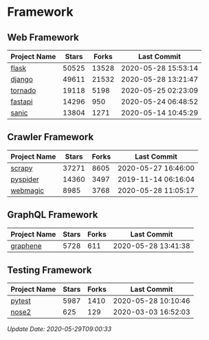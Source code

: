 # Framework

## Web Framework

| Project Name | Stars | Forks | Last Commit |
| ------------ | ----- | ----- | ----------- |
| [flask](https://github.com/pallets/flask) | 50525 | 13528 | 2020-05-28 15:53:14 |
| [django](https://github.com/django/django) | 49611 | 21532 | 2020-05-28 13:21:47 |
| [tornado](https://github.com/tornadoweb/tornado) | 19118 | 5198 | 2020-05-25 02:23:09 |
| [fastapi](https://github.com/tiangolo/fastapi) | 14296 | 950 | 2020-05-24 06:48:52 |
| [sanic](https://github.com/huge-success/sanic) | 13804 | 1271 | 2020-05-14 10:45:29 |

## Crawler Framework

| Project Name | Stars | Forks | Last Commit |
| ------------ | ----- | ----- | ----------- |
| [scrapy](https://github.com/scrapy/scrapy) | 37271 | 8605 | 2020-05-27 16:46:00 |
| [pyspider](https://github.com/binux/pyspider) | 14360 | 3497 | 2019-11-14 06:16:04 |
| [webmagic](https://github.com/code4craft/webmagic) | 8985 | 3768 | 2020-05-28 11:05:17 |

## GraphQL Framework

| Project Name | Stars | Forks | Last Commit |
| ------------ | ----- | ----- | ----------- |
| [graphene](https://github.com/graphql-python/graphene) | 5728 | 611 | 2020-05-28 13:41:38 |

## Testing Framework

| Project Name | Stars | Forks | Last Commit |
| ------------ | ----- | ----- | ----------- |
| [pytest](https://github.com/pytest-dev/pytest) | 5987 | 1410 | 2020-05-28 10:10:46 |
| [nose2](https://github.com/nose-devs/nose2) | 625 | 129 | 2020-03-03 16:52:03 |

*Update Date: 2020-05-29T09:00:33*